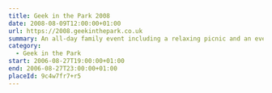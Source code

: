```yaml
---
title: Geek in the Park 2008
date: 2008-08-09T12:00:00+01:00
url: https://2008.geekinthepark.co.uk
summary: An all-day family event including a relaxing picnic and an evening of illuminating talks by web industry leaders Jon Hicks and Drew McLellan.
category:
  - Geek in the Park
start: 2006-08-27T19:00:00+01:00
end: 2006-08-27T23:00:00+01:00
placeId: 9c4w7fr7+r5
---
```

